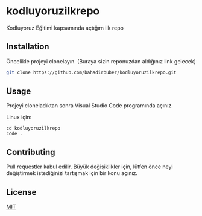 # kodluyoruzilkrepo
Kodluyoruz Eğitimi kapsamında açtığım ilk repo

## Installation

Öncelikle projeyi clonelayın. (Buraya sizin reponuzdan aldığınız link gelecek)

```bash
git clone https://github.com/bahadirbuber/kodluyoruzilkrepo.git
```

## Usage

Projeyi cloneladıktan sonra Visual Studio Code programında açınız.

Linux için:
```linux
cd kodluyoruzilkrepo
code .
```

## Contributing
Pull requestler kabul edilir. Büyük değişiklikler için, lütfen önce neyi değiştirmek istediğinizi tartışmak için bir konu açınız.


## License
[MIT](https://choosealicense.com/licenses/mit/)